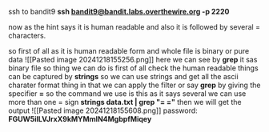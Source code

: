 ssh to bandit9
**ssh bandit9@bandit.labs.overthewire.org -p 2220**

now as the hint says it is human readable and also it is followed by several = characters.

so first of all as it is human readable form and whole file is binary or pure data
![[Pasted image 20241218155256.png]]
here we can see by **grep** it sas binary file
so thing we can do is first of all check the human readable things can be captured by **strings**
so we can use strings and get all the ascii charater format thing
in that we can apply the filter or say **grep** by giving the specifier **=** so the command we use is this as it says several we can use more than one = sign
**strings data.txt | grep "= ="**
then we will get the output
![[Pasted image 20241218155608.png]]
password: **FGUW5ilLVJrxX9kMYMmlN4MgbpfMiqey**
